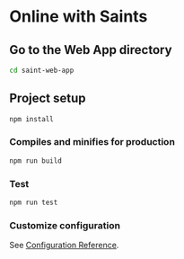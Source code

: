 # Online with Saints 

## Go to the Web App directory
``` bash
cd saint-web-app
```

## Project setup
``` bash
npm install
```

### Compiles and minifies for production
``` bash
npm run build
```

### Test
``` bash
npm run test
```

### Customize configuration
See [Configuration Reference](https://cli.vuejs.org/config/).

